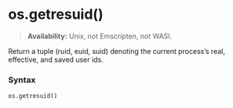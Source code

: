# os.getresuid()

> **Availability:** Unix, not Emscripten, not WASI.

Return a tuple (ruid, euid, suid) denoting the current process’s real, effective, and saved user ids.

### Syntax

```python
os.getresuid()
```